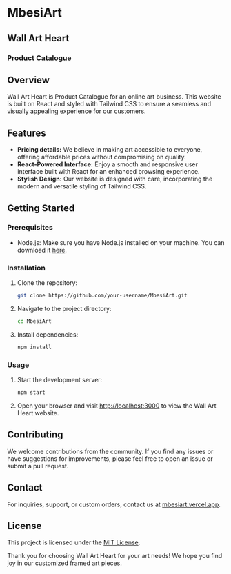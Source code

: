 # MbesiArt
## Wall Art Heart

### Product Catalogue

## Overview

Wall Art Heart is Product Catalogue for an online art business. This website is built on React and styled with Tailwind CSS to ensure a seamless and visually appealing experience for our customers.

## Features


- **Pricing details:** We believe in making art accessible to everyone, offering affordable prices without compromising on quality.
- **React-Powered Interface:** Enjoy a smooth and responsive user interface built with React for an enhanced browsing experience.
- **Stylish Design:** Our website is designed with care, incorporating the modern and versatile styling of Tailwind CSS.

## Getting Started

### Prerequisites

- Node.js: Make sure you have Node.js installed on your machine. You can download it [here](https://nodejs.org/).

### Installation

1. Clone the repository:

    ```bash
    git clone https://github.com/your-username/MbesiArt.git
    ```

2. Navigate to the project directory:

    ```bash
    cd MbesiArt
    ```

3. Install dependencies:

    ```bash
    npm install
    ```

### Usage

1. Start the development server:

    ```bash
    npm start
    ```

2. Open your browser and visit [http://localhost:3000](http://localhost:3000) to view the Wall Art Heart website.

## Contributing

We welcome contributions from the community. If you find any issues or have suggestions for improvements, please feel free to open an issue or submit a pull request.

## Contact

For inquiries, support, or custom orders, contact us at [mbesiart.vercel.app](mailto:genmbesi@gmail.com).

## License

This project is licensed under the [MIT License](LICENSE).

Thank you for choosing Wall Art Heart for your art needs! We hope you find joy in our customized framed art pieces.


